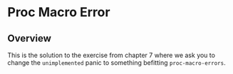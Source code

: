 # Proc Macro Error

## Overview

This is the solution to the exercise from chapter 7 where we ask you to change the `unimplemented` panic to something befitting `proc-macro-errors`.
